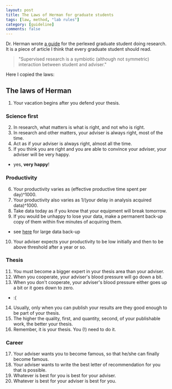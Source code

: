 ```yaml
---
layout: post
title: The Laws of Herman for graduate students
tags: [law, method, "lab rules"]
category: [guideline]
comments: false
---
```


Dr. Herman wrote [a guide](img/Advisor-Advisee.pdf) for the perlexed graduate student doing research. It is a piece of article I think that every graduate student should read.
> "Supervised research is a symbiotic (although not symmetric) interaction between student and adviser."


Here I copied the laws:

## The laws of Herman

1. Your vacation begins after you defend your thesis.

### Science first

2. In research, what matters is what is right, and not who is right.
3. In research and other matters, your adviser is always right, most of the time.
4. Act as if your adviser is always right, almost all the time.
5. If you think you are right and you are able to convince your adviser, your adviser will be very happy.
  - yes, __very happy__!

### Productivity

6. Your productivity varies as (effective productive time spent per day)^1000.
7. Your productivity also varies as 1/(your delay in analysis acquired data)^1000.
8. Take data today as if you know that your equipment will break tomorrow.
9. If you would be unhappy to lose your data, make a permanent back-up copy of them within five minutes of acquiring them.
  - see [here](https://jyanglab.com/2017-05-01-data-plans/) for large data back-up
10. Your adviser expects your productivity to be low initially and then to be above threshold after a year or so.

### Thesis

11. You must become a bigger expert in your thesis area than your adviser.
12. When you cooperate, your adviser's blood pressure will go down a bit.
13. When you don't cooperate, your adviser's blood pressure either goes up a bit or it goes down to zero. 
  - :(
14. Usually, only when you can publish your results are they good enough to be part of your thesis.
15. The higher the quality, first, and quantity, second, of your publishable work, the better your thesis.
16. Remember, it is your thesis. You (!) need to do it.

### Career

17. Your adviser wants you to become famous, so that he/she can finally become famous.
18. Your adviser wants to write the best letter of recommendation for you that is possible.
19. Whatever is best for you is best for your adviser.
20. Whatever is best for your adviser is best for you.

